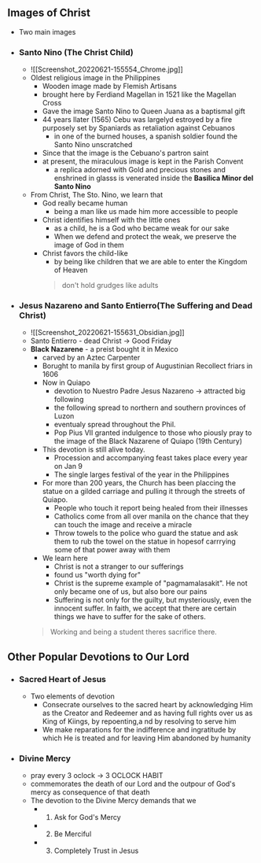 ## Images of Christ 
- Two main images
- ### Santo Nino (The Christ Child)
	- ![[Screenshot_20220621-155554_Chrome.jpg]]
	- Oldest religious image in the Philippines
		- Wooden image made by Flemish Artisans
		- brought here by Ferdiand Magellan in 1521 like the Magellan Cross
		- Gave the image Santo Nino to Queen Juana as a baptismal gift
		- 44 years llater (1565) Cebu was largelyd estroyed by a fire purposely set by Spaniards as retaliation against Cebuanos
			- in one of the burned houses, a spanish soldier found the Santo Nino unscratched
		- Since that the image is the Cebuano's partron saint
		- at present, the miraculous image is kept in the Parish Convent
			- a replica adorned with Gold and precious stones and enshrined in glasss is venerated inside the **Basilica Minor del Santo Nino**
	- From Christ, The Sto. Nino, we learn that
		- God really became human
			- being a man like us made him more accessible to people
		- Christ identifies himself with the little ones
			- as a child, he is a God who became weak for our sake
			- When we defend and protect the weak, we preserve the image of God in them
		- Christ favors the child-like
			- by being like children that we are able to enter the Kingdom of Heaven
			> don't hold grudges like adults
- ### Jesus Nazareno and Santo Entierro(The Suffering and Dead Christ)
	- ![[Screenshot_20220621-155631_Obsidian.jpg]]
	- Santo Entierro - dead Christ -> Good Friday
	- **Black Nazarene** - a preist bought it in Mexico
		- carved by an Aztec Carpenter
		- Borught to manila by first group of Augustinian Recollect friars in 1606
		- Now in Quiapo
			- devotion to Nuestro Padre Jesus Nazareno -> attracted big following
			- the following spread to northern and southern provinces of Luzon
			- eventualy spread throughout the Phil.
			- Pop Pius VII granted indulgence to those who piously pray to the image of the Black Nazarene of Quiapo (19th Century)
		- This devotion is still alive today. 
			- Procession and accompanying feast takes place every year on Jan 9
			- The single larges festival of the year in the Philippines
		- For more than 200 years, the Church has been placcing the statue on a gilded carriage and pulling it through the streets of Quiapo. 
			- People who touch it report being healed from their illnesses
			- Catholics come from all over manila on the chance that they can touch the image and receive a miracle
			- Throw towels to the police who guard the statue and ask them to rub the towel on the statue in hopesof carrrying some of that power away with them
		- We learn here
			- Christ is not a stranger to our sufferings
			- found us "worth dying for"
			- Christ is the supreme example of "pagmamalasakit". He not only became one of us, but also bore our pains
			- Suffering is not only for the guilty, but mysteriously, even the innocent suffer. In faith, we accept that there are certain things we have to suffer for the sake of others. 
		> Working and being a student theres sacrifice there. 

## Other Popular Devotions to Our Lord
- ### Sacred Heart of Jesus
	- Two elements of devotion
		- Consecrate ourselves to the sacred heart by acknowledging Him as the Creator and Redeemer and as having full rights over us as King of Kiings, by repoenting,a nd by resolving to serve him
		- We make reparations for the indifference and ingratitude by which He is treated and for leaving Him abandoned by humanity
- ### Divine Mercy
	- pray every 3 oclock -> 3 OCLOCK HABIT
	- commemorates the death of our Lord and the outpour of God's mercy as consequence of that death
	- The devotion to the Divine Mercy demands that we
		- 1. Ask for God's Mercy
		- 2. Be Merciful
		- 3. Completely Trust in Jesus